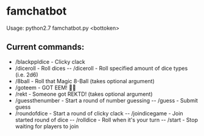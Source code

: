 # famchatbot
Usage: python2.7 famchatbot.py \<bottoken>

## Current commands:
- /blackppldice - Clicky clack
- /diceroll - Roll dices
-- /diceroll <dices> - Roll specified amount of dice types (i.e. 2d6)
- /8ball - Roll that Magic 8-Ball (takes optional <question> argument)
- /goteem - GOT EEM! 👌🏿
- /rekt - Someone got REKTD! (takes optional <int> argument)
- /guessthenumber - Start a round of number guessing
-- /guess <number> - Submit guess
- /roundofdice - Start a round of clicky clack
-- /joindicegame - Join started round of dice
-- /rolldice - Roll when it's your turn
-- /start - Stop waiting for players to join
